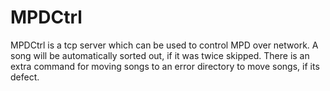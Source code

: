 MPDCtrl
=======

MPDCtrl is a tcp server which can be used to control MPD over network. A song will be automatically sorted out, if it was twice skipped. There is an extra command for moving songs to an error directory to move songs, if its defect.
